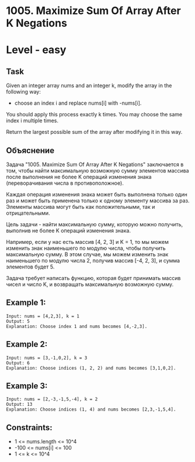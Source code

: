 # 1005. Maximize Sum Of Array After K Negations


# Level - easy


## Task
Given an integer array nums and an integer k, modify the array in the following way:
- choose an index i and replace nums[i] with -nums[i].

You should apply this process exactly k times. You may choose the same index i multiple times.

Return the largest possible sum of the array after modifying it in this way.


## Объяснение
Задача "1005. Maximize Sum Of Array After K Negations" заключается в том, 
чтобы найти максимальную возможную сумму элементов массива после выполнения не более K операций изменения знака (переворачивания числа в противоположное).

Каждая операция изменения знака может быть выполнена только один раз и может быть применена только к одному элементу массива за раз. 
Элементы массива могут быть как положительными, так и отрицательными.

Цель задачи - найти максимальную сумму, которую можно получить, выполнив не более K операций изменения знака.

Например, если у нас есть массив [4, 2, 3] и K = 1, то мы можем изменить знак наименьшего по модулю числа, 
чтобы получить максимальную сумму. В этом случае, мы можем изменить знак наименьшего по модулю числа 2, получив массив [-4, 2, 3], и сумма элементов будет 5.

Задача требует написать функцию, которая будет принимать массив чисел и число K, и возвращать максимальную возможную сумму.


## Example 1:
````
Input: nums = [4,2,3], k = 1
Output: 5
Explanation: Choose index 1 and nums becomes [4,-2,3].
````


## Example 2:
````
Input: nums = [3,-1,0,2], k = 3
Output: 6
Explanation: Choose indices (1, 2, 2) and nums becomes [3,1,0,2].
````


## Example 3:
````
Input: nums = [2,-3,-1,5,-4], k = 2
Output: 13
Explanation: Choose indices (1, 4) and nums becomes [2,3,-1,5,4].
````


## Constraints:
- 1 <= nums.length <= 10^4
- -100 <= nums[i] <= 100
- 1 <= k <= 10^4